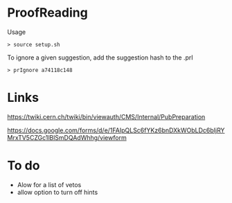 # ProofReading

Usage

```
> source setup.sh
```

To ignore a given suggestion, add the suggestion hash to the .prI

```
> prIgnore a74118c148
```

# Links

https://twiki.cern.ch/twiki/bin/viewauth/CMS/Internal/PubPreparation

https://docs.google.com/forms/d/e/1FAIpQLSc6fYKz6bnDXkWObLDc6bIjRYMrxTV5CZGc1lBlSmDQAdWhhg/viewform

# To do
   * Alow for a list of vetos
   * allow option to turn off hints
